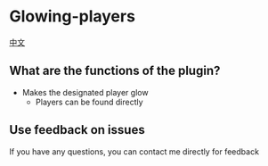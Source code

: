 # Glowing-players
[中文](https://github.com/sujiucha/Glowing-players/blob/main/README_zh_cn.md)
## What are the functions of the plugin?
* Makes the designated player glow
  * Players can be found directly
## Use feedback on issues
If you have any questions, you can contact me directly for feedback
